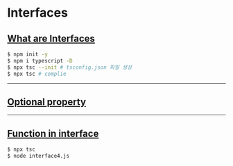 # Interfaces
## [What are Interfaces](https://github.com/dudcks5477/Front_end/blob/master/TypeScript/interfaces/interface1.ts)
```bash
$ npm init -y
$ npm i typescript -D
$ npx tsc --init # tsconfig.json 파일 생성
$ npx tsc # complie
```

----
## [Optional property](https://github.com/dudcks5477/Front_end/blob/master/TypeScript/interfaces/interface2.ts)

----
## [Function in interface](https://github.com/dudcks5477/Front_end/blob/master/TypeScript/interfaces/interface4.ts)
```bash
$ npx tsc
$ node interface4.js
```